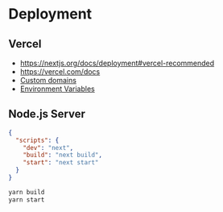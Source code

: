 # Deployment

## Vercel

- https://nextjs.org/docs/deployment#vercel-recommended
- https://vercel.com/docs
- [Custom domains](https://vercel.com/docs/v2/custom-domains)
- [Environment Variables](https://vercel.com/docs/v2/build-step#using-environment-variables-and-secrets)


## Node.js Server

```json
{
  "scripts": {
    "dev": "next",
    "build": "next build",
    "start": "next start"
  }
}
```

```sh
yarn build
yarn start
```

